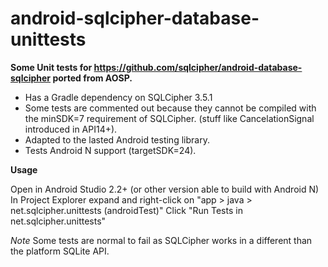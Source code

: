 # android-sqlcipher-database-unittests

**Some Unit tests for https://github.com/sqlcipher/android-database-sqlcipher ported from AOSP.**

- Has a Gradle dependency on SQLCipher 3.5.1
- Some tests are commented out because they cannot be compiled with the minSDK=7 requirement of SQLCipher. (stuff like CancelationSignal introduced in API14+).
- Adapted to the lasted Android testing library.
- Tests Android N support (targetSDK=24).

**Usage**

Open in Android Studio 2.2+ (or other version able to build with Android N)
In Project Explorer expand and right-click on "app > java > net.sqlcipher.unittests (androidTest)"
Click "Run Tests in net.sqlcipher.unittests"

*Note*
Some tests are normal to fail as SQLCipher works in a different than the platform SQLite API.
